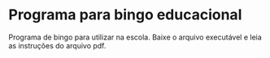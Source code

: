 # Programa para bingo educacional

Programa de bingo para utilizar na escola.
Baixe o arquivo executável e leia as instruções do arquivo pdf.
